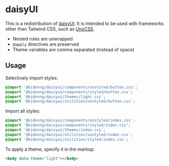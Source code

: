 # daisyUI

This is a redistribution of [daisyUI](https://github.com/saadeghi/daisyui). It is intended to be used with frameworks other than Tailwind CSS, such as [UnoCSS](https://github.com/unocss/unocss).

- Nested rules are unwrapped
- `@apply` directives are preserved
- Theme variables are comma separated (instead of space)

## Usage

Selectively import styles:

```css
@import '@kidonng/daisyui/components/unstyled/button.css';
@import '@kidonng/daisyui/components/styled/button.css';
@import '@kidonng/daisyui/themes/light.css';
@import '@kidonng/daisyui/utilities/unstyled/button.css';
```

Import all styles:

```css
@import '@kidonng/daisyui/components/unstyled/index.css';
@import '@kidonng/daisyui/components/styled/index.css';
@import '@kidonng/daisyui/themes/index.css';
@import '@kidonng/daisyui/utilities/unstyled/index.css';
@import '@kidonng/daisyui/utilities/styled/index.css';
```

To apply a theme, specify it in the markup:

```html
<body data-theme="light"></body>
```
